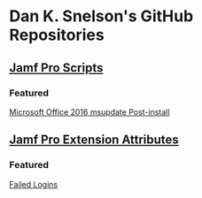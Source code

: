 # Dan K. Snelson's GitHub Repositories

## [Jamf Pro Scripts](https://github.com/dan-snelson/Jamf-Pro-Scripts)
### Featured
[Microsoft Office 2016 msupdate Post-install](https://github.com/dan-snelson/Jamf-Pro-Scripts/tree/master/Microsoft%20Office%202016%20msupdate%20Post-install)

## [Jamf Pro Extension Attributes](https://github.com/dan-snelson/Jamf-Pro-Extension-Attributes)
### Featured
[Failed Logins](https://github.com/dan-snelson/Jamf-Pro-Extension-Attributes/blob/master/Failed%20Logins.sh)
